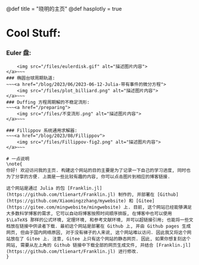 @def title = "晓明的主页"
@def hasplotly = true

# Cool Stuff:

### Euler 盘:
~~~<a href="/preparing">
    <img src="/files/eulerdisk.gif" alt="描述图片内容">
</a>~~~
### 椭圆台球周期轨道:
~~~<a href="/blog/2023/06/2023-06-12-Julia-带有事件的微分方程">
    <img src="/files/plot_billiard.png" alt="描述图片内容">
</a>~~~
### Duffing 方程周期解的不稳定流形:
~~~<a href="/preparing">
    <img src="/files/不变流形.png" alt="描述图片内容">
</a>~~~

### Fillippov 系统通用求解器:
~~~<a href="/blog/2023/08/Fillippov">
    <img src="/files/Fillippov-fig2.png" alt="描述图片内容">
</a>~~~

# 一点说明
\note{
你好! 欢迎访问我的主页. 构建这个网站的目的主要是为了记录一下自己的学习进度, 同时也为了分享的方便. 上面是一些比较有趣的内容, 你可以点击图片到相应的博客链接.

这个网站是通过 Julia 的包 [Franklin.jl](https://github.com/tlienart/Franklin.jl) 制作的, 并部署在 [Github](https://github.com/Xiaomingzzhang/mywebsite) 和 [Gitee](https://gitee.com/mingwebsite/mingwebsite) 上. 目前, 这个网站已经能够满足大多数科学博客的需求, 它可以自动将博客按照时间顺序排版, 在博客中也可以使用 $\LaTeX$ 那样的公式环境, 定理环境, 和参考文献环境, 并可以超链接引用; 也能将一些文档放在链接中供读者下载. 最初这个网站是部署在 Github 上, 并由 Github pages 生成网页, 但由于国内网络原因, 对于没有梯子的人来说, 这个网站难以访问. 因此我又将这个网站放在了 Gitee 上. 注意, Gitee 上只有这个网站的静态网页. 因此, 如果你想复刻这个网站, 需要从左上角的 Github 链接中下载全部的网页生成文件, 并结合 [Franklin.jl](https://github.com/tlienart/Franklin.jl) 进行修改. 
}






